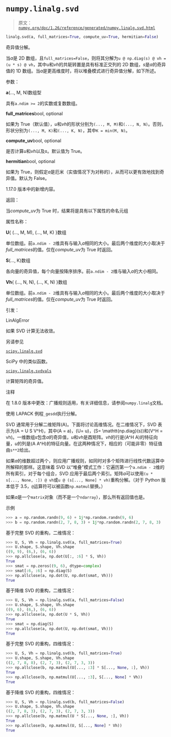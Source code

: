# `numpy.linalg.svd`

> 原文：[`numpy.org/doc/1.26/reference/generated/numpy.linalg.svd.html`](https://numpy.org/doc/1.26/reference/generated/numpy.linalg.svd.html)

```py
linalg.svd(a, full_matrices=True, compute_uv=True, hermitian=False)
```

奇异值分解。

当*a*是 2D 数组，且`full_matrices=False`，则将其分解为`u @ np.diag(s) @ vh = (u * s) @ vh`，其中*u*和*vh*的共轭转置是具有标准正交列的 2D 数组，*s*是*a*的奇异值的 1D 数组。当*a*是更高维度时，将以堆叠模式进行奇异值分解，如下所述。

参数：

**a**(…, M, N)数组型

具有`a.ndim >= 2`的实数或复数数组。

**full_matrices**bool, optional

如果为 True（默认值），*u*和*vh*的形状分别为`(..., M, M)`和`(..., N, N)`。否则，形状分别为`(..., M, K)`和`(..., K, N)`，其中`K = min(M, N)`。

**compute_uv**bool, optional

是否计算*u*和*vh*以及*s*。默认值为 True。

**hermitian**bool, optional

如果为 True，则假定*a*是厄米（实值情况下为对称的），从而可以更有效地找到奇异值。默认为 False。

1.17.0 版本中的新增内容。

返回：

当*compute_uv*为 True 时，结果将是具有以下属性的命名元组

属性名称：

**U**{ (…, M, M), (…, M, K) }数组

单位数组。前`a.ndim - 2`维具有与输入*a*相同的大小。最后两个维度的大小取决于*full_matrices*的值。仅在*compute_uv*为 True 时返回。

**S**(…, K)数组

各向量的奇异值，每个向量按降序排序。前`a.ndim - 2`维与输入*a*的大小相同。

**Vh**{ (…, N, N), (…, K, N) }数组

单位数组。前`a.ndim - 2`维具有与输入*a*相同的大小。最后两个维度的大小取决于*full_matrices*的值。仅在*compute_uv*为 True 时返回。

引发：

LinAlgError

如果 SVD 计算无法收敛。

另请参见

[`scipy.linalg.svd`](https://docs.scipy.org/doc/scipy/reference/generated/scipy.linalg.svd.html#scipy.linalg.svd "(in SciPy v1.11.2)")

SciPy 中的类似函数。

[`scipy.linalg.svdvals`](https://docs.scipy.org/doc/scipy/reference/generated/scipy.linalg.svdvals.html#scipy.linalg.svdvals "(in SciPy v1.11.2)")

计算矩阵的奇异值。

注释

在 1.8.0 版本中更改：广播规则适用，有关详细信息，请参阅`numpy.linalg`文档。

使用 LAPACK 例程`_gesdd`执行分解。

SVD 通常用于分解二维矩阵\(A\)。下面将讨论高维情况。在二维情况下，SVD 表示为\(A = U S V^H\)，其中\(A = a\)，\(U= u\)，\(S= \mathtt{np.diag}(s)\)和\(V^H = vh\)。一维数组*s*包含*a*的奇异值，*u*和*vh*是酉矩阵。*vh*的行是\(A^H A\)的特征向量，*u*的列是\(A A^H\)的特征向量。在这两种情况下，相应的（可能非零）特征值由`s**2`给出。

如果*a*的维数超过两个，则应用广播规则，如同时对多个矩阵进行线性代数运算中所解释的那样。这意味着 SVD 以“堆叠”模式工作：它遍历第一个`a.ndim - 2`维的所有索引，对于每个组合，SVD 应用于最后两个索引。矩阵*a*可以使用`(u * s[..., None, :]) @ vh`或`u @ (s[..., None] * vh)`重构分解。（对于 Python 版本低于 3.5，`@`运算符可以被函数`np.matmul`替换。）

如果*a*是一个`matrix`对象（而不是一个`ndarray`），那么所有返回值也是。

示例

```py
>>> a = np.random.randn(9, 6) + 1j*np.random.randn(9, 6)
>>> b = np.random.randn(2, 7, 8, 3) + 1j*np.random.randn(2, 7, 8, 3) 
```

基于完整 SVD 的重构，二维情况：

```py
>>> U, S, Vh = np.linalg.svd(a, full_matrices=True)
>>> U.shape, S.shape, Vh.shape
((9, 9), (6,), (6, 6))
>>> np.allclose(a, np.dot(U[:, :6] * S, Vh))
True
>>> smat = np.zeros((9, 6), dtype=complex)
>>> smat[:6, :6] = np.diag(S)
>>> np.allclose(a, np.dot(U, np.dot(smat, Vh)))
True 
```

基于降维 SVD 的重构，二维情况：

```py
>>> U, S, Vh = np.linalg.svd(a, full_matrices=False)
>>> U.shape, S.shape, Vh.shape
((9, 6), (6,), (6, 6))
>>> np.allclose(a, np.dot(U * S, Vh))
True
>>> smat = np.diag(S)
>>> np.allclose(a, np.dot(U, np.dot(smat, Vh)))
True 
```

基于完整 SVD 的重构，四维情况：

```py
>>> U, S, Vh = np.linalg.svd(b, full_matrices=True)
>>> U.shape, S.shape, Vh.shape
((2, 7, 8, 8), (2, 7, 3), (2, 7, 3, 3))
>>> np.allclose(b, np.matmul(U[..., :3] * S[..., None, :], Vh))
True
>>> np.allclose(b, np.matmul(U[..., :3], S[..., None] * Vh))
True 
```

基于降维 SVD 的重构，四维情况：

```py
>>> U, S, Vh = np.linalg.svd(b, full_matrices=False)
>>> U.shape, S.shape, Vh.shape
((2, 7, 8, 3), (2, 7, 3), (2, 7, 3, 3))
>>> np.allclose(b, np.matmul(U * S[..., None, :], Vh))
True
>>> np.allclose(b, np.matmul(U, S[..., None] * Vh))
True 
```
